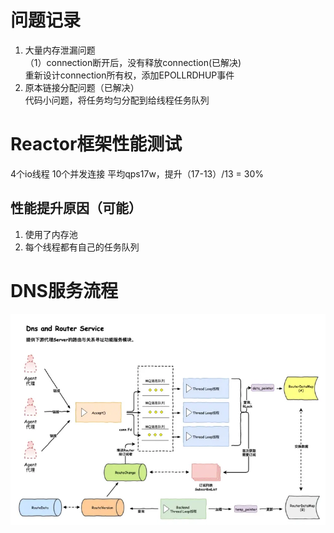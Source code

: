# 问题记录

1. 大量内存泄漏问题   
（1）connection断开后，没有释放connection(已解决)  
    重新设计connection所有权，添加EPOLLRDHUP事件
2. 原本链接分配问题（已解决）  
   代码小问题，将任务均匀分配到给线程任务队列
# Reactor框架性能测试
4个io线程
10个并发连接
平均qps17w，提升（17-13）/13 = 30%
## 性能提升原因（可能）
1. 使用了内存池
2. 每个线程都有自己的任务队列

# DNS服务流程
![DNS SERVICE](./res/3-Lars-dnsserver.webp "DNS SERVICE")
